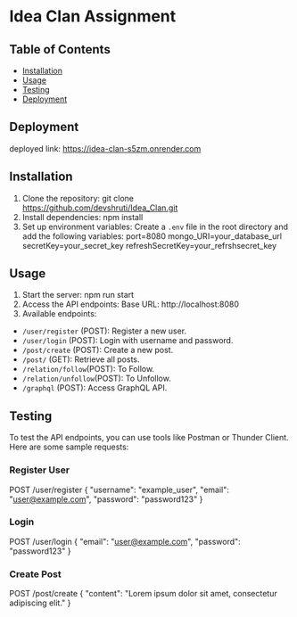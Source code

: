 # Idea Clan Assignment

## Table of Contents

- [Installation](#installation)
- [Usage](#usage)
- [Testing](#testing)
- [Deployment](#deployment)


## Deployment

deployed link: https://idea-clan-s5zm.onrender.com

## Installation

1. Clone the repository: git clone https://github.com/devshruti/Idea_Clan.git
2. Install dependencies:  npm install
3. Set up environment variables:
Create a `.env` file in the root directory and add the following variables:
port=8080
mongo_URI=your_database_url
secretKey=your_secret_key
refreshSecretKey=your_refrshsecret_key



## Usage

1. Start the server: npm run start
2. Access the API endpoints: Base URL: http://localhost:8080
3. Available endpoints:
- `/user/register` (POST): Register a new user.
- `/user/login` (POST): Login with username and password.
- `/post/create` (POST): Create a new post.
- `/post/` (GET): Retrieve all posts.
- `/relation/follow`(POST): To Follow.
- `/relation/unfollow`(POST): To Unfollow.
- `/graphql` (POST): Access GraphQL API.

## Testing

To test the API endpoints, you can use tools like Postman or Thunder Client. Here are some sample requests:

### Register User
POST /user/register
{
"username": "example_user",
"email": "user@example.com",
"password": "password123"
}


### Login
POST /user/login
{
"email": "user@example.com",
"password": "password123"
}


### Create Post
POST /post/create
{
"content": "Lorem ipsum dolor sit amet, consectetur adipiscing elit."
}



